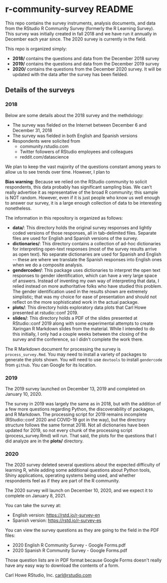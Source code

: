 # r-community-survey README
This repo contains the survey instruments, analysis documents, and data from the RStudio R Community Survey (formerly the R Learning Survey). This survey was initially created in fall 2018 and we have run it annually in December each year since. The 2020 survey is currently in the field.

This repo is organized simply:

- **2018/** contains the questions and data from the December 2018 survey
- **2019/** contains the questions and data from the December 2019 survey 
- **2020/** contains the questions from the December 2020 survey. It will be updated with the data after the survey has been fielded.

## Details of the surveys

### 2018

Below are some details about the 2018 survey and the methdology:

- The survey was fielded on the Internet between December 6 and December 31, 2018
- The survey was fielded in both English and Spanish versions
- Respondents were solicited from
	- community.rstudio.com
	- Twitter followers of RStudio employees and colleagues
	- reddit.com/datascience

We plan to keep the vast majority of the questions constant among years to allow us to see trends over time. However, I plan to 

**Bias warning**: Because we relied on the RStudio community to solicit respondents, this data probably has significant sampling bias. We can't really advertise it as representative of the broad R community; this sample is NOT random. However, even if it is just people who know us well enough to answer our survey, it is a large enough collection of data to be interesting nonetheless.

The information in this repository is organized as follows:

- **data/**: This directory holds the original survey responses and lightly coded versions of those responses, all in tab-delimited files. Separate files are used for English and Spanish versions of the survey.
- **dictionaries/**: This directory contains a collection of ad-hoc dictionaries for interpreting open-text responses (most of the survey results arrive as open text). No separate dictionaries are used for Spanish and English -- these are where we translate the Spanish responses into English ones when we do a composite analysis.
- **gendercoder/**: This package uses dictionaries to interpret the open text responses to gender identification, which can have a very large space of answers. Instead of inventing my own way of interpreting that data, I relied instead on more authoritative folks who have studied this problem. The gender identification used in the results shown are extremely simplistic; that was my choice for ease of presentation and should not reflect on the more sophisticated work in the actual package.
- **plots/**: This directory holds exploratory data plots that Carl Howe presented at rstudio::conf 2019.
- **slides/**: This directory holds a PDF of the slides presented at RStudio::conf 2019 along with some experimental attempts to create Xaringan R Markdown slides from the material. While I intended to do this initially, I only had a couple weeks between the closing of the survey and the conference, so I didn't complete the work there.

The R Markdown document for processing the survey is `process_survey.Rmd`. You may need to install a variety of packages to generate the plots shown. You will need to use `devtools` to install `gendercode` from `github`. You can Google for its location.

### 2019

The 2019 survey launched on December 13, 2019 and completed on January 10, 2020.

The survey in 2019 was largely the same as in 2018, but with the addition of a few more questions regarding Python, the discoverability of packages, and R Markdown. The processing script for 2019 remains incomplete (RStudio::conf 2020 and COVID-19 got in the way), but the directory structure follows the same format 2018. Not all dictionaries have been updated for 2019, so not every chunk of the processing script (process_survey.Rmd) will run. That said, the plots for the questions that I did analyze are in the **plots/** directory.

### 2020

The 2020 survey deleted several questions about the expected difficulty of learning R, while adding some additional questions about Python tools, Shiny applications, operating systems being used, and whether respondents feel as if they are part of the R community.

The 2020 survey will launch on December 10, 2020, and we expect it to complete on January 8, 2021.

You can take the survey at:

- English version: <https://rstd.io/r-survey-en>
- Spanish version: <https://rstd.io/r-survey-es>

You can view the survey questions as they are going to the field in the PDF files:

- 2020 English R Community Survey - Google Forms.pdf
- 2020 Spanish R Community Survey - Google Forms.pdf

Those question lists are in PDF format because Google Forms doesn't really have any easy way to download the contents of a form.

Carl Howe
RStudio, Inc.
carl@rstudio.com




